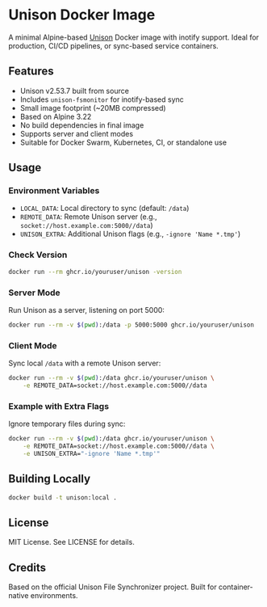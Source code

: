 # Unison Docker Image

A minimal Alpine-based [Unison](https://github.com/bcpierce00/unison) Docker image with inotify support. Ideal for production, CI/CD pipelines, or sync-based service containers.

## Features

- Unison v2.53.7 built from source
- Includes `unison-fsmonitor` for inotify-based sync
- Small image footprint (~20MB compressed)
- Based on Alpine 3.22
- No build dependencies in final image
- Supports server and client modes
- Suitable for Docker Swarm, Kubernetes, CI, or standalone use

## Usage

### Environment Variables
- `LOCAL_DATA`: Local directory to sync (default: `/data`)
- `REMOTE_DATA`: Remote Unison server (e.g., `socket://host.example.com:5000//data`)
- `UNISON_EXTRA`: Additional Unison flags (e.g., `-ignore 'Name *.tmp'`)

### Check Version
```bash
docker run --rm ghcr.io/youruser/unison -version
```

### Server Mode
Run Unison as a server, listening on port 5000:
```bash
docker run --rm -v $(pwd):/data -p 5000:5000 ghcr.io/youruser/unison
```

### Client Mode
Sync local `/data` with a remote Unison server:
```bash
docker run --rm -v $(pwd):/data ghcr.io/youruser/unison \
    -e REMOTE_DATA=socket://host.example.com:5000//data
```

### Example with Extra Flags
Ignore temporary files during sync:
```bash
docker run --rm -v $(pwd):/data ghcr.io/youruser/unison \
    -e REMOTE_DATA=socket://host.example.com:5000//data \
    -e UNISON_EXTRA="-ignore 'Name *.tmp'"
```

## Building Locally
```bash
docker build -t unison:local .
```

## License
MIT License. See LICENSE for details.

## Credits
Based on the official Unison File Synchronizer project. Built for container-native environments.
